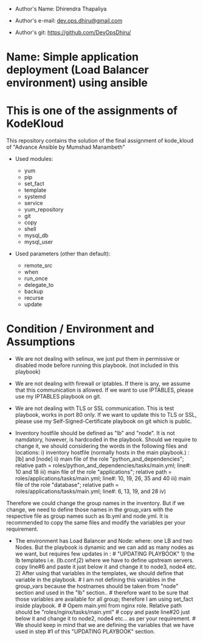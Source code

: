 - Author's Name: Dhirendra Thapaliya

- Author's e-mail: dev.ops.dhiru@gmail.com

- Author's git: https://github.com/DevOpsDhiru/

# Name: Simple application deployment (Load Balancer environment) using ansible

# This is one of the assignments of KodeKloud

This repository contains the solution of the final assignment of kode_kloud of "Advance Ansible by Mumshad Manambeth" 

* Used modules:
    - yum
    - pip
    - set_fact
    - template
    - systemd
    - service
    - yum_repository
    - git
    - copy
    - shell
    - mysql_db                  
    - mysql_user

* Used parameters (other than default):
    - remote_src
    - when
    - run_once
    - delegate_to
    - backup
    - recurse
    - update

# Condition / Environment and Assumptions
*   We are not dealing with selinux, we just put them in permissive or disabled mode before running this playbook. (not included in this playbook)
*   We are not dealing with firewall or iptables. If there is any, we assume that this communication is allowed. 
    If we want to use IPTABLES, please use my IPTABLES playbook on git.
*   We are not dealing with TLS or SSL communication. This is test playbook, works in port 80 only.
    If we want to update this to TLS or SSL, please use my Self-Signed-Certificate playbook on git which is public. 
    
*   Inventory hostfile should be defined as "lb" and "node". It is not namdatory, however, is hardcoded in the playbook. 
    Should we require to change it, we should considering the words in the following files and locations: 
        i)      inventory hostfile (normally hosts in the main playbook.) : [lb]  and [node]
        ii)     main file of the role "python_and_dependencies";  relative path = roles/python_and_dependencies/tasks/main.yml; line#: 10 and 18
        iii)    main file of the role "applications"; relative path =  roles/applications/tasks/main.yml; line#: 10, 19, 26, 35 and 40
        iii)    main file of the role "database"; relative path =  roles/applications/tasks/main.yml; line#: 6, 13, 19, and 28
        iv) 
        
Therefore we could change the group names in the inventory. But if we change, we need to define those names in the group_vars with the respective file as group names such as lb.yml and node.yml. It is recommended to copy the same files and modify the variables per your requirement.


* The environment has Load Balancer and Node: 
    where: one LB and two Nodes.
           But the playbook is dynamic and we can add as many nodes as we want, but requires few updates in :
           # "UPDATING PLAYBOOK"
                1) the lb templates i.e. (lb.conf.j2) where we have to define upstream servers. copy line#6 and paste it just below it and change it to node3, node4 etc.
                2) After using that variables in the templates, we should define that variable in the playbook.
                #           I am not defining this variables in the group_vars because the hostnames should be taken from "node" section and used in the "lb" section..
                #           therefore want to be sure that those variables are available for all group; therefore I am using set_fact inside playbook.
                #
                #           Opem main.yml from nginx role. Relative path should be "roles/nginx/tasks/main.yml"
                #               copy and paste line#20 just below it and change it to node2, node4 etc... as per your requirement. 
                #               We should keep in mind that we are defining the variables that we have used in step #1 of this "UPDATING PLAYBOOK" section.

